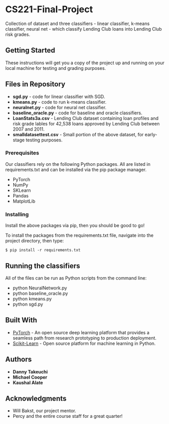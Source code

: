 # CS221-Final-Project

Collection of dataset and three classifiers - linear classifier, k-means classifier, neural net - which classify Lending Club loans into Lending Club risk grades.

## Getting Started

These instructions will get you a copy of the project up and running on your local machine for testing and grading purposes.

## Files in Repository

* **sgd.py** - code for linear classifier with SGD.
* **kmeans.py** - code to run k-means classifier.
* **neuralnet.py** - code for neural net classifier.
* **baseline_oracle.py** - code for baseline and oracle classifiers.
* **LoanStats3a.csv** - Lending Club dataset containing loan profiles and risk grade lables for 42,538 loans approved by Lending Club between 2007 and 2011.
* **smalldatasettest.csv** - Small portion of the above dataset, for early-stage testing purposes.

### Prerequisites

Our classifiers rely on the following Python packages. All are listed in requirements.txt and can be installed via the pip package manager.
* PyTorch
* NumPy
* SKLearn
* Pandas
* MatplotLib

### Installing

Install the above packages via pip, then you should be good to go!

To install the packages from the requirements.txt file, navigate into the project directory, then type:
```
$ pip install -r requirements.txt
```

## Running the classifiers

All of the files can be run as Python scripts from the command line:
* python NeuralNetwork.py
* python baseline_oracle.py
* python kmeans.py
* python sgd.py

## Built With

* [PyTorch](https://pytorch.org) - An open source deep learning platform that provides a seamless path from research prototyping to production deployment.
* [Scikit-Learn](https://scikit-learn.org/stable/) - Open source platform for machine learning in Python.

## Authors

* **Danny Takeuchi**
* **Michael Cooper**
* **Kaushal Alate**

## Acknowledgments

* Will Bakst, our project mentor.
* Percy and the entire course staff for a great quarter!



